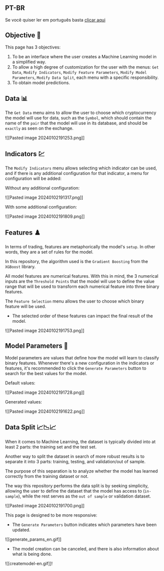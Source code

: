 ## PT-BR
Se você quiser ler em português basta [clicar aqui](https://github.com/m-marqx/Hoffman-IRB/blob/master/view/dashboard/pages/ml/Readme%20-%20BR.md)

## Objective 🎯

This page has 3 objectives:

1. To be an interface where the user creates a Machine Learning model in a simplified way.
2. To allow a high degree of customization for the user with the menus: `Get Data`, `Modify Indicators`, `Modify Feature Parameters`, `Modify Model Parameters`, `Modify Data Split`, each menu with a specific responsibility.
3. To obtain model predictions.

## Data 📊

The `Get Data` menu aims to allow the user to choose which cryptocurrency the model will use for data, such as the `Symbol`, which should contain the name of the `pair` that the model will use in its database, and should be `exactly` as seen on the exchange.  

![[Pasted image 20240102191253.png]]

## Indicators 💹

The `Modify Indicators` menu allows selecting which indicator can be used, and if there is any additional configuration for that indicator, a menu for configuration will be added:

Without any additional configuration: 

![[Pasted image 20240102191317.png]]

With some additional configuration:

![[Pasted image 20240102191809.png]]

## Features ♟️

In terms of trading, features are metaphorically the model's `setup`. In other words, they are a set of rules for the model.

In this repository, the algorithm used is the `Gradient Boosting` from the `XGBoost` library.

All model features are numerical features. With this in mind, the 3 numerical inputs are the `Threshold Points` that the model will use to define the value range that will be used to transform each numerical feature into three binary features.

The `Feature Selection` menu allows the user to choose which binary feature will be used.
 
- The selected order of these features can impact the final result of the model. 

![[Pasted image 20240102191753.png]]
## Model Parameters 🤖

Model parameters are values that define how the model will learn to classify binary features. Whenever there's a new configuration in the indicators or features, it's recommended to click the `Generate Parameters` button to search for the best values for the model.

Default values:

![[Pasted image 20240102191728.png]]

Generated values:

![[Pasted image 20240102191622.png]]

## Data Split 📈📉📈

When it comes to Machine Learning, the dataset is typically divided into at least 2 parts: the training set and the test set.

Another way to split the dataset in search of more robust results is to separate it into 3 parts: training, testing, and validation/out of sample.

The purpose of this separation is to analyze whether the model has learned correctly from the training dataset or not.

The way this repository performs the data split is by seeking simplicity, allowing the user to define the dataset that the model has access to (`in-sample`), while the rest serves as the `out of sample` or validation dataset.

![[Pasted image 20240102191700.png]]


This page is designed to be more responsive:  

* The `Generate Parameters` button indicates which parameters have been updated.

![[generate_params_en.gif]]

* The model creation can be canceled, and there is also information about what is being done.

![[createmodel-en.gif]]!